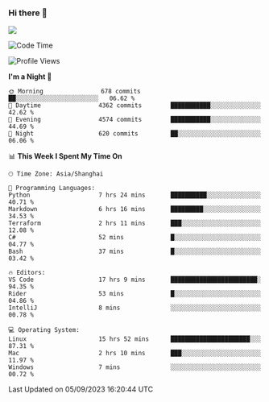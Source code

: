 ### Hi there 👋

<!--
**JJAYCHEN1e/jjaychen1e** is a ✨ _special_ ✨ repository because its `README.md` (this file) appears on your GitHub profile.

Here are some ideas to get you started:

- 🔭 I’m currently working on ...
- 🌱 I’m currently learning ...
- 👯 I’m looking to collaborate on ...
- 🤔 I’m looking for help with ...
- 💬 Ask me about ...
- 📫 How to reach me: ...
- 😄 Pronouns: ...
- ⚡ Fun fact: ...
-->

[![](https://github-readme-stats.vercel.app/api?username=jjaychen1e&show_icons=true)](https://github.com/jjaychen1e/github-readme-stats?count_private=true)

<!--START_SECTION:waka-->
![Code Time](http://img.shields.io/badge/Code%20Time-866%20hrs%2044%20mins-blue)

![Profile Views](http://img.shields.io/badge/Profile%20Views-0-blue)

**I'm a Night 🦉** 

```text
🌞 Morning                678 commits         ██░░░░░░░░░░░░░░░░░░░░░░░   06.62 % 
🌆 Daytime                4362 commits        ███████████░░░░░░░░░░░░░░   42.62 % 
🌃 Evening                4574 commits        ███████████░░░░░░░░░░░░░░   44.69 % 
🌙 Night                  620 commits         ██░░░░░░░░░░░░░░░░░░░░░░░   06.06 % 
```


📊 **This Week I Spent My Time On** 

```text
🕑︎ Time Zone: Asia/Shanghai

💬 Programming Languages: 
Python                   7 hrs 24 mins       ██████████░░░░░░░░░░░░░░░   40.71 % 
Markdown                 6 hrs 16 mins       █████████░░░░░░░░░░░░░░░░   34.53 % 
Terraform                2 hrs 11 mins       ███░░░░░░░░░░░░░░░░░░░░░░   12.08 % 
C#                       52 mins             █░░░░░░░░░░░░░░░░░░░░░░░░   04.77 % 
Bash                     37 mins             █░░░░░░░░░░░░░░░░░░░░░░░░   03.42 % 

🔥 Editors: 
VS Code                  17 hrs 9 mins       ████████████████████████░   94.35 % 
Rider                    53 mins             █░░░░░░░░░░░░░░░░░░░░░░░░   04.86 % 
IntelliJ                 8 mins              ░░░░░░░░░░░░░░░░░░░░░░░░░   00.78 % 

💻 Operating System: 
Linux                    15 hrs 52 mins      ██████████████████████░░░   87.31 % 
Mac                      2 hrs 10 mins       ███░░░░░░░░░░░░░░░░░░░░░░   11.97 % 
Windows                  7 mins              ░░░░░░░░░░░░░░░░░░░░░░░░░   00.72 % 
```


 Last Updated on 05/09/2023 16:20:44 UTC
<!--END_SECTION:waka-->
